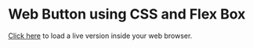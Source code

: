 # Web Button using CSS and Flex Box

[Click here](https://stackblitz.com/~/github.com/holgerflick/web.cssbutton) to load a live version inside your web browser.

